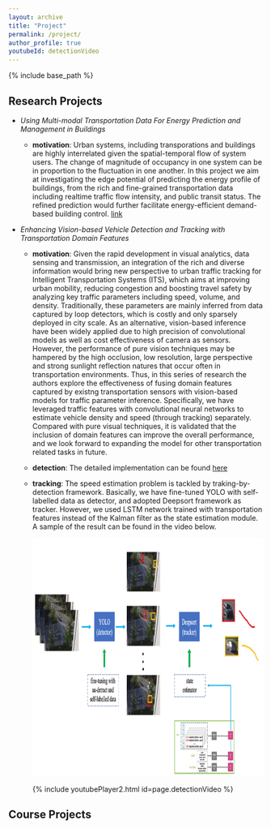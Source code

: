 ```yaml
---
layout: archive
title: "Project"
permalink: /project/
author_profile: true
youtubeId: detectionVideo
---
```


{% include base_path %}


Research Projects 
------ 
* *Using Multi-modal Transportation Data For Energy Prediction and Management in Buildings*
  * **motivation**: Urban systems, including transporations and buildings are highly interrelated given the spatial-temporal flow of system users. The change of magnitude of occupancy in one system can be in proportion to the fluctuation in one another. In this project we aim at investigating the edge potential of predicting the energy profile of buildings, from the rich and fine-grained transportation data including realtime traffic flow intensity, and public transit status. The refined prediction would further facilitate energy-efficient demand-based building control. [link](https://www.nsf.gov/awardsearch/showAward?AWD_ID=1637222)


* *Enhancing Vision-based Vehicle Detection and Tracking with Transportation Domain Features*
  * **motivation**: Given the rapid development in visual analytics, data sensing and transmission, an integration of the rich and diverse information would bring new perspective to urban traffic tracking for Intelligent Transportation Systems (ITS), which aims at improving urban mobility, reducing congestion and boosting travel safety by analyzing key traffic parameters including speed, volume, and density. Traditionally, these parameters are mainly inferred from data captured by loop detectors, which is costly and only sparsely deployed in city scale. As an alternative, vision-based inference have been widely applied due to high precision of convolutional models as well as cost effectiveness of camera as sensors. However, the performance of pure vision techniques may be hampered by the high occlusion, low resolution, large perspective and strong sunlight reflection natures that occur often in transportation environments. Thus, in this series of research the authors explore the effectiveness of fusing domain features captured by existng transportation sensors with vision-based models for traffic parameter inference. Specifically, we have leveraged traffic features with convolutional neural networks to estimate vehicle density and speed (through tracking) separately. Compared with pure visual techniques, it is validated that the inclusion of domain features can improve the overall performance, and we look forward to expanding the model for other transportation related tasks in future. 
 
  * **detection**: The detailed implementation can be found [here](https://milanlx.github.io/files/trans_detection.pdf)


  * **tracking**: The speed estimation problem is tackled by traking-by-detection framework. Basically, we have fine-tuned YOLO with self-labelled data as detector, and adopted Deepsort framework as tracker. However, we used LSTM network trained with transportation features instead of the Kalman filter as the state estimation module. A sample of the result can be found in the video below. 
                                 <p align="center"><img width="910" height="470" src='/images/tracking_framework.png'></p>
                                                   {% include youtubePlayer2.html id=page.detectionVideo %}


Course Projects 
------ 


